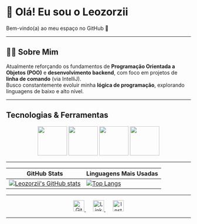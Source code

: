 # 👋 Olá! Eu sou o Leozorzii  
Bem-vindo(a) ao meu espaço no GitHub 🚀

---

## 👨‍💻 Sobre Mim
Atualmente reforçando os fundamentos de **Programação Orientada a Objetos (POO)** e **desenvolvimento backend**, com foco em projetos de **linha de comando** (via IntelliJ).  
Busco constantemente evoluir minha **lógica de programação**, explorando linguagens de baixo e alto nível.

---

##  Tecnologias & Ferramentas

<p align="center">
  <img src="https://cdn.jsdelivr.net/gh/devicons/devicon/icons/java/java-original.svg" width="80"/>
  <img src="https://cdn.jsdelivr.net/gh/devicons/devicon/icons/cplusplus/cplusplus-original.svg" width="80"/>
  <img src="https://cdn.jsdelivr.net/gh/devicons/devicon/icons/vscode/vscode-original.svg" width="80"/>
  <img src="https://cdn.jsdelivr.net/gh/devicons/devicon/icons/intellij/intellij-original.svg" width="80"/>
</p>

---


| GitHub Stats | Linguagens Mais Usadas |
|---------------|------------------------|
| [![Leozorzii's GitHub stats](https://github-readme-stats.vercel.app/api?username=leozorzii&show_icons=true&theme=tokyonight&hide_title=true)](https://github.com/leozorzii) | [![Top Langs](https://github-readme-stats.vercel.app/api/top-langs/?username=leozorzii&layout=compact&theme=tokyonight&hide_title=true)](https://github.com/leozorzii) |

---

<p align="center">
  <a href="https://github.com/leozorzii" target="_blank">
    <img src="https://cdn.jsdelivr.net/gh/devicons/devicon/icons/github/github-original.svg" width="30" alt="GitHub"/>
  </a>
  &nbsp;&nbsp;&nbsp;&nbsp;
  <a href="https://www.linkedin.com/in/leonardo-montagner-de-zorzi-92491b362" target="_blank">
    <img src="https://cdn.jsdelivr.net/gh/devicons/devicon/icons/linkedin/linkedin-original.svg" width="30" alt="LinkedIn"/>
  </a>
  &nbsp;&nbsp;&nbsp;&nbsp;
  <a href="https://www.instagram.com/leozorzii" target="_blank">
    <img src="https://cdn-icons-png.flaticon.com/512/2111/2111463.png" width="30" alt="Instagram"/>
  </a>
</p>

---
